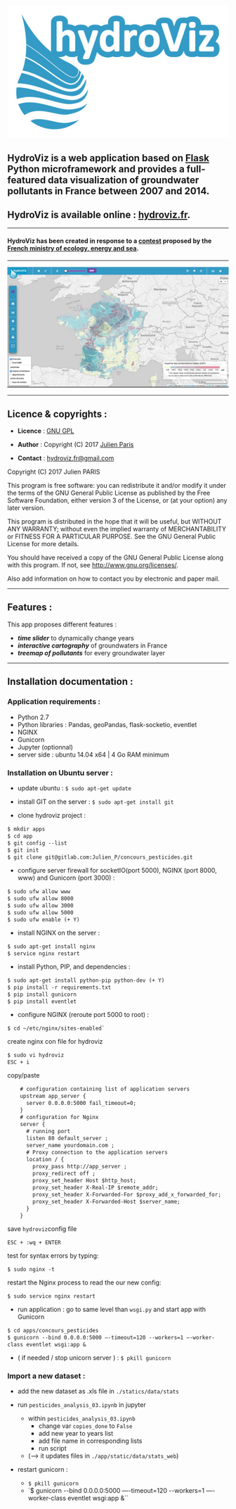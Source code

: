 
[![alt text](app/static/images/logo_hydroviz_bis_margin.jpg)](https://www.hydroviz.fr)


## **HydroViz** is a web application based on [Flask](http://flask.pocoo.org/) Python microframework and provides a full-featured data visualization of groundwater pollutants in France between 2007 and 2014.
## **HydroViz** is available online : **[hydroviz.fr](https://www.hydroviz.fr)**.

---

#### **HydroViz** has been created in response to a [contest](http://www.developpement-durable.gouv.fr/Concours-de-data-visualisation-sur.html) proposed by the [French ministry of ecology, energy and sea](http://www.developpement-durable.gouv.fr/).

---

[![alt text](app/static/images/elements/hydroviz_v01.gif)](https://www.hydroviz.fr)


----------------------------------------------------
## Licence & copyrights :

- **Licence** : [GNU GPL](https://gitlab.com/Julien_P/concours_pesticides/blob/master/LICENSE)

- **Author** : Copyright (C) 2017 [Julien Paris](http://jpylab.com/)

- **Contact** : [hydroviz.fr@gmail.com](mailto:hydroviz.fr@gmail.com)


>
Copyright (C) 2017  Julien PARIS
>
This program is free software: you can redistribute it and/or modify
it under the terms of the GNU General Public License as published by
the Free Software Foundation, either version 3 of the License, or
(at your option) any later version.
>
This program is distributed in the hope that it will be useful,
but WITHOUT ANY WARRANTY; without even the implied warranty of
MERCHANTABILITY or FITNESS FOR A PARTICULAR PURPOSE.  See the
GNU General Public License for more details.
>
You should have received a copy of the GNU General Public License
along with this program.  If not, see <http://www.gnu.org/licenses/>.
>
Also add information on how to contact you by electronic and paper mail.


-----------------------------------------------------
## Features :

This app proposes different features :

- **_time slider_** to dynamically change years
- **_interactive cartography_** of groundwaters in France
- **_treemap of pollutants_** for every groundwater layer

-----------------------------------------------------
## Installation documentation :

### Application requirements :

- Python 2.7
- Python libraries : Pandas, geoPandas, flask-socketio, eventlet
- NGINX
- Gunicorn
- Jupyter (optionnal)
- server side : ubuntu 14.04 x64 | 4 Go RAM minimum


### Installation on Ubuntu server :

- update ubuntu : `$ sudo apt-get update`

- install GIT on the server : `$ sudo apt-get install git`

- clone hydroviz project :
>
```
$ mkdir apps
$ cd app
$ git config --list
$ git init
$ git clone git@gitlab.com:Julien_P/concours_pesticides.git
```

- configure server firewall for socketIO(port 5000), NGINX (port 8000, www) and Gunicorn (port 3000) :
>
```
$ sudo ufw allow www
$ sudo ufw allow 8000
$ sudo ufw allow 3000
$ sudo ufw allow 5000
$ sudo ufw enable (+ Y)
```

- install NGINX on the server :
>
```
$ sudo apt-get install nginx
$ service nginx restart
```

- install Python, PIP, and dependencies :
>
```
$ sudo apt-get install python-pip python-dev (+ Y)
$ pip install -r requirements.txt
$ pip install gunicorn
$ pip install eventlet
```

- configure NGINX (reroute port 5000 to root) :
>
```
$ cd ~/etc/nginx/sites-enabled`
```
create nginx con file for hydroviz
```
$ sudo vi hydroviz
ESC + i
```
copy/paste
```
	# configuration containing list of application servers
	upstream app_server {
	  server 0.0.0.0:5000 fail_timeout=0;
	}
	# configuration for Nginx
	server {
	  # running port
	  listen 80 default_server ;
	  server_name yourdomain.com ;
	  # Proxy connection to the application servers
	  location / {
	    proxy_pass http://app_server ;
	    proxy_redirect off ;
	    proxy_set_header Host $http_host;
	    proxy_set_header X-Real-IP $remote_addr;
	    proxy_set_header X-Forwarded-For $proxy_add_x_forwarded_for;
	    proxy_set_header X-Forwarded-Host $server_name;
	  }
	}
```
save `hydroviz`config file
```
ESC + :wq + ENTER
```
test for syntax errors by typing:
```
$ sudo nginx -t
```
restart the Nginx process to read the our new config:
```
$ sudo service nginx restart
```

- run application : go to same level than `wsgi.py` and start app with Gunicorn
>
```
$ cd apps/concours_pesticides
$ gunicorn --bind 0.0.0.0:5000 —-timeout=120 --workers=1 —-worker-class eventlet wsgi:app &
```

- ( if needed / stop unicorn server ) : `$ pkill gunicorn`


### Import a new dataset :

- add the new dataset as .xls file in `./statics/data/stats`
- run `pesticides_analysis_03.ipynb` in jupyter
	+ within `pesticides_analysis_03.ipynb`
		* change var `copies_done` to `False`
		* add new year to years list
		* add file name in corresponding lists
		* run script
	+ (--> it updates files in `./app/static/data/stats_web`)

- restart gunicorn :
	+ `$ pkill gunicorn`
	+ `$ gunicorn --bind 0.0.0.0:5000 —-timeout=120 --workers=1 —-worker-class eventlet wsgi:app &``
